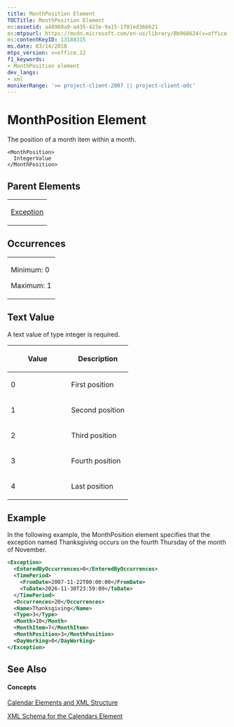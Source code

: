 ```yaml
---
title: MonthPosition Element
TOCTitle: MonthPosition Element
ms:assetid: a48960a9-a435-423e-9a15-1f01ed366621
ms:mtpsurl: https://msdn.microsoft.com/en-us/library/Bb968624(v=office.12)
ms:contentKeyID: 13188315
ms.date: 03/14/2018
mtps_version: v=office.12
f1_keywords:
- MonthPosition element
dev_langs:
- xml
monikerRange: '>= project-client-2007 || project-client-odc'
---
```


# MonthPosition Element




The position of a month item within a month.

    <MonthPosition>
      IntegerValue
    </MonthPosition>

## Parent Elements

<table>
<colgroup>
<col style="width: 100%" />
</colgroup>
<tbody>
<tr class="odd">
<td><p><a href="exception-element.md">Exception</a></p></td>
</tr>
</tbody>
</table>

## Occurrences

<table>
<colgroup>
<col style="width: 100%" />
</colgroup>
<tbody>
<tr class="odd">
<td><p>Minimum: 0</p>
<p>Maximum: 1</p></td>
</tr>
</tbody>
</table>

## Text Value

A text value of type integer is required.

<table>
<colgroup>
<col style="width: 50%" />
<col style="width: 50%" />
</colgroup>
<thead>
<tr class="header">
<th><p>Value</p></th>
<th><p>Description</p></th>
</tr>
</thead>
<tbody>
<tr class="odd">
<td><p>0</p></td>
<td><p>First position</p></td>
</tr>
<tr class="even">
<td><p>1</p></td>
<td><p>Second position</p></td>
</tr>
<tr class="odd">
<td><p>2</p></td>
<td><p>Third position</p></td>
</tr>
<tr class="even">
<td><p>3</p></td>
<td><p>Fourth position</p></td>
</tr>
<tr class="odd">
<td><p>4</p></td>
<td><p>Last position</p></td>
</tr>
</tbody>
</table>

## Example

In the following example, the MonthPosition element specifies that the exception named Thanksgiving occurs on the fourth Thursday of the month of November.

``` xml
<Exception>
  <EnteredByOccurrences>0</EnteredByOccurrences>
  <TimePeriod>
    <FromDate>2007-11-22T00:00:00</FromDate>
    <ToDate>2026-11-30T23:59:00</ToDate>
  </TimePeriod>
  <Occurrences>20</Occurrences>
  <Name>Thanksgiving</Name>
  <Type>3</Type>
  <Month>10</Month>
  <MonthItem>7</MonthItem>
  <MonthPosition>3</MonthPosition>
  <DayWorking>0</DayWorking>
</Exception>
```

## See Also

#### Concepts

[Calendar Elements and XML Structure](calendar-elements-and-xml-structure.md)

[XML Schema for the Calendars Element](xml-schema-for-the-calendars-element.md)

